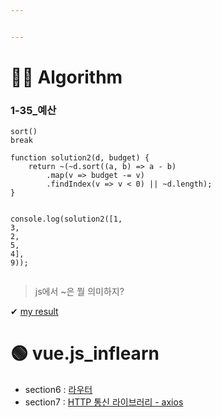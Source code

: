 ```yaml
---


---
```


<h1 id="👩‍💻-algorithm">👩‍💻 Algorithm</h1>
<h3 id="예산">1-35_예산</h3>
<pre class=" language-js"><code class="prism  language-js"><span class="token function">sort</span><span class="token punctuation">(</span><span class="token punctuation">)</span>
<span class="token keyword">break</span>
</code></pre>
<pre class=" language-js"><code class="prism  language-js"><span class="token keyword">function</span> <span class="token function">solution2</span><span class="token punctuation">(</span>d<span class="token punctuation">,</span> budget<span class="token punctuation">)</span> <span class="token punctuation">{</span>
	<span class="token keyword">return</span> <span class="token operator">~</span><span class="token punctuation">(</span><span class="token operator">~</span>d<span class="token punctuation">.</span><span class="token function">sort</span><span class="token punctuation">(</span><span class="token punctuation">(</span>a<span class="token punctuation">,</span> b<span class="token punctuation">)</span> <span class="token operator">=&gt;</span> a <span class="token operator">-</span> b<span class="token punctuation">)</span>
		<span class="token punctuation">.</span><span class="token function">map</span><span class="token punctuation">(</span>v <span class="token operator">=&gt;</span> budget <span class="token operator">-=</span> v<span class="token punctuation">)</span>
		<span class="token punctuation">.</span><span class="token function">findIndex</span><span class="token punctuation">(</span>v <span class="token operator">=&gt;</span> v <span class="token operator">&lt;</span> <span class="token number">0</span><span class="token punctuation">)</span> <span class="token operator">||</span> <span class="token operator">~</span>d<span class="token punctuation">.</span>length<span class="token punctuation">)</span><span class="token punctuation">;</span>
<span class="token punctuation">}</span>

console<span class="token punctuation">.</span><span class="token function">log</span><span class="token punctuation">(</span><span class="token function">solution2</span><span class="token punctuation">(</span><span class="token punctuation">[</span><span class="token number">1</span><span class="token punctuation">,</span> <span class="token number">3</span><span class="token punctuation">,</span> <span class="token number">2</span><span class="token punctuation">,</span> <span class="token number">5</span><span class="token punctuation">,</span> <span class="token number">4</span><span class="token punctuation">]</span><span class="token punctuation">,</span> <span class="token number">9</span><span class="token punctuation">)</span><span class="token punctuation">)</span><span class="token punctuation">;</span>
</code></pre>
<blockquote>
<p>js에서 ~은 뭘 의미하지?</p>
</blockquote>
<p>✔  <a href="https://github.com/gay0ung/Algorithm/blob/master/PROGRAMMERS/LEVEL_01/code/35_%EC%98%88%EC%82%B0.html">my result</a></p>
<h1 id="🟢-vue.js_inflearn">🟢 vue.js_inflearn</h1>
<ul>
<li>section6 :	<a href="https://github.com/gay0ung/TIL_note/blob/master/Vue.js_%EC%8B%9C%EC%9E%91%ED%95%98%EA%B8%B0/chapter6.md">라우터</a></li>
<li>section7 : 	<a href="https://github.com/gay0ung/TIL_note/blob/master/Vue.js_%EC%8B%9C%EC%9E%91%ED%95%98%EA%B8%B0/chapter7.md">HTTP 통신 라이브러리 - axios</a></li>
</ul>

